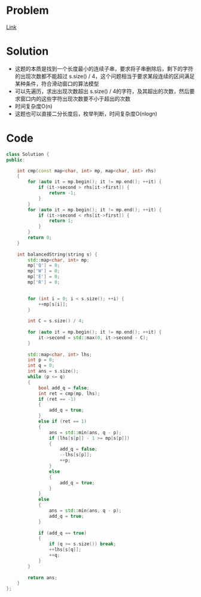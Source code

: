 # Problem
[Link](https://leetcode-cn.com/problems/replace-the-substring-for-balanced-string/)

# Solution

* 这题的本质是找到一个长度最小的连续子串，要求将子串删除后，剩下的字符的出现次数都不能超过 s.size() / 4，这个问题相当于要求某段连续的区间满足某种条件，符合滑动窗口的算法模型
* 可以先遍历，求出出现次数超出 s.size() / 4的字符，及其超出的次数，然后要求窗口内的这些字符出现次数要不小于超出的次数
* 时间复杂度O(n)
* 这题也可以直接二分长度后，枚举判断，时间复杂度O(nlogn)

# Code
```cpp
class Solution {
public:

    int cmp(const map<char, int> mp, map<char, int> rhs)
    {
        for (auto it = mp.begin(); it != mp.end(); ++it) {
            if (it->second > rhs[it->first]) {
                return -1;
            }
        }
        for (auto it = mp.begin(); it != mp.end(); ++it) {
            if (it->second < rhs[it->first]) {
                return 1;
            }
        }
        return 0;
    }
    
    int balancedString(string s) {
        std::map<char, int> mp;
        mp['Q'] = 0;
        mp['W'] = 0;
        mp['E'] = 0;
        mp['R'] = 0;
        

        for (int i = 0; i < s.size(); ++i) {
            ++mp[s[i]];
        }
        
        int C = s.size() / 4;
        
        for (auto it = mp.begin(); it != mp.end(); ++it) {
            it->second = std::max(0, it->second - C);
        }
        
        std::map<char, int> lhs;
        int p = 0;
        int q = 0;
        int ans = s.size();
        while (p <= q) 
        {
            bool add_q = false;
            int ret = cmp(mp, lhs);
            if (ret == -1) 
            {
                add_q = true;
            } 
            else if (ret == 1) 
            {
                ans = std::min(ans, q - p);
                if (lhs[s[p]] - 1 >= mp[s[p]]) 
                {
                    add_q = false;
                    --lhs[s[p]];
                    ++p;
                } 
                else 
                {
                    add_q = true;
                }
            }
            else 
            {
                ans = std::min(ans, q - p);
                add_q = true;
            }
            
            if (add_q == true) 
            {
                if (q >= s.size()) break;
                ++lhs[s[q]];
                ++q;
            }
        }
        
        return ans;
    }
};
```